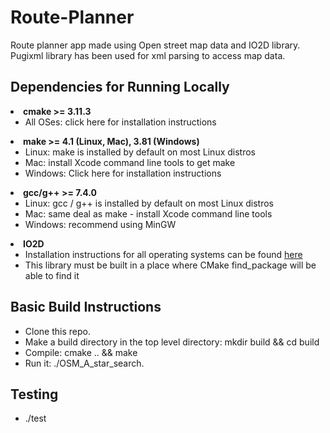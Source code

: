 # Route-Planner

<p>Route planner app made using Open street map data and IO2D library. Pugixml library has been used for xml parsing
to access map data.</p>

<h2>Dependencies for Running Locally</h2>



<li><b>cmake >= 3.11.3</b>
        <ul>
            <li>All OSes: click here for installation instructions</li>
        </ul>
</li>

<li>
    <b>make >= 4.1 (Linux, Mac), 3.81 (Windows)</b>
        <ul>
            <li>Linux: make is installed by default on most Linux distros</li>
        
<li>Mac: install Xcode command line tools to get make</li>
</li>
            <li>Windows: Click here for installation instructions</li>
</ul>
    </li>

<li><b>gcc/g++ >= 7.4.0</b>
        <ul>
            <li>Linux: gcc / g++ is installed by default on most Linux distros</li>
        
<li>Mac: same deal as make - install Xcode command line tools</li>
    </li>
            <li>Windows: recommend using MinGW</li>
</ul>
    </li>

<li><b>IO2D</b>
        <ul>
            <li>Installation instructions for all operating systems can be found <a href="https://github.com/cpp-io2d/P0267_RefImpl/blob/master/BUILDING.md">here</a></li>
        
<li>This library must be built in a place where CMake find_package will be able to find it</li>
</ul>
    </li>

<h2>Basic Build Instructions</h2>
<ul>
    <li>Clone this repo.</li>
    <li>Make a build directory in the top level directory: mkdir build && cd build</li>
    <li>Compile: cmake .. && make</li>
    <li>Run it: ./OSM_A_star_search.</li>
</ul>

<h2>Testing</h2>
<ul><li>./test</li></ul>